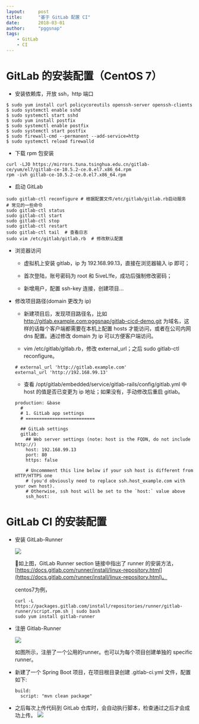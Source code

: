 ```yaml
---
layout:     post
title:      "基于 GitLab 配置 CI"
date:       2018-03-01
author:     "pggsnap"
tags:
    - GitLab
    - CI
---
```


# GitLab 的安装配置（CentOS 7）

- 安装依赖库，开放 ssh，http 端口
```
$ sudo yum install curl policycoreutils openssh-server openssh-clients
$ sudo systemctl enable sshd
$ sudo systemctl start sshd
$ sudo yum install postfix
$ sudo systemctl enable postfix
$ sudo systemctl start postfix
$ sudo firewall-cmd --permanent --add-service=http
$ sudo systemctl reload firewalld
```

- 下载 rpm 包安装
```
curl -LJO https://mirrors.tuna.tsinghua.edu.cn/gitlab-ce/yum/el7/gitlab-ce-10.5.2-ce.0.el7.x86_64.rpm
rpm -ivh gitlab-ce-10.5.2-ce.0.el7.x86_64.rpm
```

- 启动 GitLab

```
sudo gitlab-ctl reconfigure # 根据配置文件/etc/gitlab/gitlab.rb启动服务
# 常见的一些命令
sudo gitlab-ctl status
sudo gitlab-ctl start
sudo gitlab-ctl stop
sudo gitlab-ctl restart
sudo gitlab-ctl tail  # 查看日志
sudo vim /etc/gitlab/gitlab.rb  # 修改默认配置
```

- 浏览器访问

  - 虚拟机上安装 gitlab，ip 为 192.168.99.13，直接在浏览器输入 ip 即可；

  - 首次登陆，账号密码为 root 和 5iveL!fe，成功后强制修改密码；

  - 新增用户，配置 ssh-key 连接，创建项目...

- 修改项目路径(domain 更改为 ip)

  - 新建项目后，发现项目路径名，比如 http://gitlab.example.com:pggsnap/gitlab-cicd-demo.git 为域名，这样的话每个客户端都需要在本机上配置 hosts 才能访问，或者在公司内网 dns 配置。通过修改 domain 为 ip 可以方便客户端访问。

  - vim /etc/gitlab/gitlab.rb，修改 external_url；之后 sudo gitlab-ctl reconfigure。
  ```
  # external_url 'http://gitlab.example.com'
  external_url 'http://192.168.99.13'
  ```

  - 查看 /opt/gitlab/embedded/service/gitlab-rails/config/gitlab.yml 中 host 的值是否已变更为 ip 地址；如果没有，手动修改后重启 gitlab。
  ```
  production: &base
    #
    # 1. GitLab app settings
    # ==========================

    ## GitLab settings
    gitlab:
      ## Web server settings (note: host is the FQDN, do not include http://)
      host: 192.168.99.13
      port: 80
      https: false

      # Uncommment this line below if your ssh host is different from HTTP/HTTPS one
      # (you'd obviously need to replace ssh.host_example.com with your own host).
      # Otherwise, ssh host will be set to the `host:` value above
      ssh_host:
  ```

# GitLab CI 的安装配置

- 安装 GitLab-Runner

  ![](https://github.com/pggsnap/pggsnap.github.io/blob/master/blog_img/gitlab-runner.jpg)

  如上图，GitLab Runner section 链接中指出了 runner 的安装方法，[https://docs.gitlab.com/runner/install/linux-repository.html](https://docs.gitlab.com/runner/install/linux-repository.html)。

  centos7为例，

  ```
  curl -L https://packages.gitlab.com/install/repositories/runner/gitlab-runner/script.rpm.sh | sudo bash
  sudo yum install gitlab-runner
  ```

- 注册 Gitlab-Runner

  ![](https://github.com/pggsnap/pggsnap.github.io/blob/master/blog_img/gitlab-runner-register.jpg)

  如图所示，注册了一个公用的runner。也可以为每个项目创建单独的 specific runner。

- 新建了一个 Spring Boot 项目，在项目根目录创建 .gitlab-ci.yml 文件，配置如下:

  ```
  build:
    script: "mvn clean package"
  ```

- 之后每次上传代码到 GitLab 仓库时，会自动执行脚本，检查通过之后才会成功上传。
  ![](https://github.com/pggsnap/pggsnap.github.io/blob/master/blog_img/gitlab-ci-pipelines.jpg)
